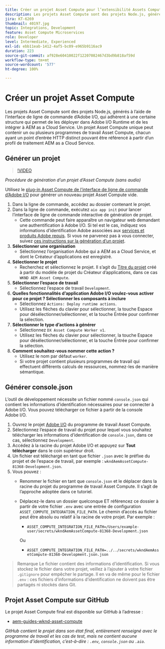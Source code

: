 ```yaml
---
title: Créer un projet Asset Compute pour l’extensibilité Assets Compute
description: Les projets Asset Compute sont des projets Node.js, générés à l’aide de l’interface de ligne de commande d’Adobe I/O, qui adhèrent à une certaine structure qui permet de les déployer dans Adobe I/O Runtime et de les intégrer à AEM as a Cloud Service.
jira: KT-6269
thumbnail: 40197.jpg
topic: Integrations, Development
feature: Asset Compute Microservices
role: Developer
level: Intermediate, Experienced
exl-id: ebb11eab-1412-4af5-bc09-e965b9116ac9
duration: 223
source-git-commit: af928e60410022f12207082467d3bd9b818af59d
workflow-type: tm+mt
source-wordcount: '577'
ht-degree: 100%

---
```


# Créer un projet Asset Compute

Les projets Asset Compute sont des projets Node.js, générés à l’aide de l’interface de ligne de commande d’Adobe I/O, qui adhèrent à une certaine structure qui permet de les déployer dans Adobe I/O Runtime et de les intégrer à AEM as a Cloud Service. Un projet Asset Compute unique peut contenir un ou plusieurs programmes de travail Asset Compute, chacun ayant un point d’entrée HTTP distinct pouvant être référencé à partir d’un profil de traitement AEM as a Cloud Service.

## Générer un projet

>[!VIDEO](https://video.tv.adobe.com/v/40197?quality=12&learn=on)

_Procédure de génération d’un projet d’Asset Compute (sans audio)_

Utilisez le [plug-in Asset Compute de l’interface de ligne de commande d’Adobe I/O](../set-up/development-environment.md#aio-cli) pour générer un nouveau projet Asset Compute vide.

1. Dans la ligne de commande, accédez au dossier contenant le projet.
1. Dans la ligne de commande, exécutez `aio app init` pour lancer l’interface de ligne de commande interactive de génération de projet.
   + Cette commande peut faire apparaître un navigateur web demandant une authentification à Adobe I/O. Si tel est le cas, indiquez vos informations d’identification Adobe associées aux [services et produits Adobe requis](../set-up/accounts-and-services.md). Si vous ne parvenez pas à vous connecter, suivez [ces instructions sur la génération d’un projet](https://developer.adobe.com/app-builder/docs/getting_started/first_app/#42-developer-is-not-logged-in-as-enterprise-organization-user).
1. __Sélectionner une organisation__
   + Sélectionnez l’organisation Adobe qui a AEM as a Cloud Service, et dont le Créateur d’applications est enregistré.
1. __Sélectionner le projet__
   + Recherchez et sélectionnez le projet. Il s’agit du [Titre du projet](../set-up/app-builder.md) créé à partir du modèle de projet du Créateur d’applications, dans ce cas `WKND AEM Asset Compute`.
1. __Sélectionner l’espace de travail__
   + Sélectionnez l’espace de travail `Development`.
1. __Quelles fonctionnalités d’application Adobe I/O voulez-vous activer pour ce projet ? Sélectionner les composants à inclure__
   + Sélectionnez `Actions: Deploy runtime actions`.
   + Utilisez les flèches du clavier pour sélectionner, la touche Espace pour désélectionner/sélectionner, et la touche Entrée pour confirmer la sélection.
1. __Sélectionner le type d’actions à générer__
   + Sélectionnez `DX Asset Compute Worker v1`.
   + Utilisez les flèches du clavier pour sélectionner, la touche Espace pour désélectionner/sélectionner, et la touche Entrée pour confirmer la sélection.
1. __Comment souhaitez-vous nommer cette action ?__
   + Utilisez le nom par défaut `worker`.
   + Si votre projet contient plusieurs programmes de travail qui effectuent différents calculs de ressources, nommez-les de manière sémantique.

## Générer console.json

L’outil de développement nécessite un fichier nommé `console.json` qui contient les informations d’identification nécessaires pour se connecter à Adobe I/O. Vous pouvez télécharger ce fichier à partir de la console Adobe I/O.

1. Ouvrez le projet [Adobe I/O](https://console.adobe.io) du programme de travail Asset Compute.
1. Sélectionnez l’espace de travail du projet pour lequel vous souhaitez télécharger les informations d’identification de `console.json`, dans ce cas, sélectionnez `Development`.
1. Accédez à la racine du projet Adobe I/O et appuyez sur __Tout télécharger__ dans le coin supérieur droit.
1. Un fichier est téléchargé en tant que fichier `.json` avec le préfixe du projet et de l’espace de travail, par exemple : `wkndAemAssetCompute-81368-Development.json`.
1. Vous pouvez :
   + Renommer le fichier en tant que `console.json` et le déplacer dans la racine du projet du programme de travail Asset Compute. Il s’agit de l’approche adoptée dans ce tutoriel.
   + Déplacez-le dans un dossier quelconque ET référencez ce dossier à partir de votre fichier `.env` avec une entrée de configuration `ASSET_COMPUTE_INTEGRATION_FILE_PATH`. Le chemin d’accès au fichier peut être absolu ou relatif à la racine de votre projet. Par exemple :
      + `ASSET_COMPUTE_INTEGRATION_FILE_PATH=/Users/example-user/secrets/wkndAemAssetCompute-81368-Development.json`

     Ou
      + `ASSET_COMPUTE_INTEGRATION_FILE_PATH=../../secrets/wkndAemAssetCompute-81368-Development.json.json`

> Remarque
> Le fichier contient des informations d’identification. Si vous stockez le fichier dans votre projet, veillez à l’ajouter à votre fichier `.gitignore` pour empêcher le partage. Il en va de même pour le fichier `.env` : ces fichiers d’informations d’identification ne doivent pas être partagés ni stockés dans Git.

## Projet Asset Compute sur GitHub

Le projet Asset Compute final est disponible sur GitHub à l’adresse :

+ [aem-guides-wknd-asset-compute](https://github.com/adobe/aem-guides-wknd-asset-compute)

_GitHub contient le projet dans son état final, entièrement renseigné avec le programme de travail et les cas de test, mais ne contient aucune information d’identification, c’est-à-dire : `.env`, `console.json` ou `.aio`._
